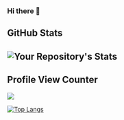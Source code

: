 ### Hi there 👋

<!--
**Rowlptk/Rowlptk** is a ✨ _special_ ✨ repository because its `README.md` (this file) appears on your GitHub profile.

Here are some ideas to get you started:

- 🔭 I’m currently working on ...
- 🌱 I’m currently learning ...
- 👯 I’m looking to collaborate on ...
- 🤔 I’m looking for help with ...
- 💬 Ask me about ...
- 📫 How to reach me: ...
- 😄 Pronouns: ...
- ⚡ Fun fact: ...
-->
## GitHub Stats
![Your Repository's Stats](https://github-readme-stats.vercel.app/api?username=rowlptk&show_icons=true&theme=dark)
--------------------------------------------------------------------
## Profile View Counter
<img src="https://komarev.com/ghpvc/?username=rowlptk"/>

[![Top Langs](https://github-readme-stats.vercel.app/api/top-langs/?username=rowlptk&layout=compact&theme=dark)](https://github.com/rowlptk/github-readme-stats)

